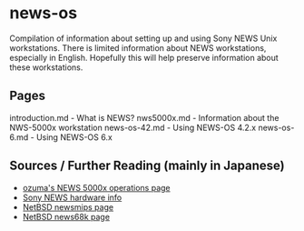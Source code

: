 # news-os
Compilation of information about setting up and using Sony NEWS Unix
workstations. There is limited information about NEWS workstations, especially
in English. Hopefully this will help preserve information about these
workstations.

## Pages
introduction.md - What is NEWS?
nws5000x.md - Information about the NWS-5000x workstation
news-os-42.md - Using NEWS-OS 4.2.x
news-os-6.md - Using NEWS-OS 6.x

## Sources / Further Reading (mainly in Japanese)
- [ozuma's NEWS 5000x operations page](http://ozuma.o.oo7.jp/nws5000x.htm)
- [Sony NEWS hardware info](https://katsu.watanabe.name/doc/sonynews/)
- [NetBSD newsmips page](http://wiki.netbsd.org/ports/newsmips/)
- [NetBSD news68k page](http://wiki.netbsd.org/ports/news68k/)
